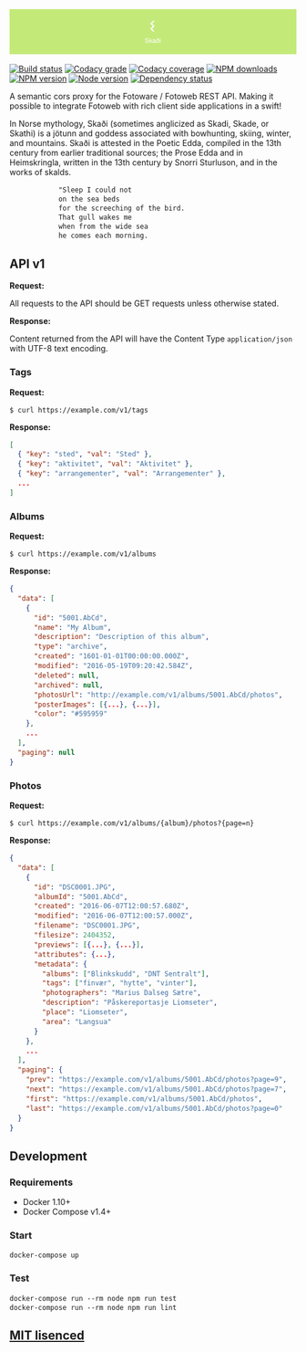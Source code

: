 ![Skaði](https://raw.githubusercontent.com/Turistforeningen/Skadi/master/assets/skadi.png "Skaði")

[![Build status](https://app.wercker.com/status/a5d7cda25ff98ed51b343e44fc430a2e/s "wercker status")](https://app.wercker.com/project/bykey/a5d7cda25ff98ed51b343e44fc430a2e)
[![Codacy grade](https://img.shields.io/codacy/grade/71b0ef25650b404894e489ad164ad0ef.svg "Codacy grade")](https://www.codacy.com/app/starefossen/Skadi)
[![Codacy coverage](https://img.shields.io/codacy/coverage/71b0ef25650b404894e489ad164ad0ef.svg "Codacy coverage")](https://www.codacy.com/app/starefossen/Skadi)
[![NPM downloads](https://img.shields.io/npm/dm/Skadi.svg "NPM downloads")](https://www.npmjs.com/package/Skadi)
[![NPM version](https://img.shields.io/npm/v/Skadi.svg "NPM version")](https://www.npmjs.com/package/Skadi)
[![Node version](https://img.shields.io/node/v/Skadi.svg "Node version")](https://www.npmjs.com/package/Skadi)
[![Dependency status](https://img.shields.io/david/Turistforeningen/Skadi.svg "Dependency status")](https://david-dm.org/Turistforeningen/Skadi)

A semantic cors proxy for the Fotoware / Fotoweb REST API. Making it possible to
integrate Fotoweb with rich client side applications in a swift!

In Norse mythology, Skaði (sometimes anglicized as Skadi, Skade, or Skathi) is a
jötunn and goddess associated with bowhunting, skiing, winter, and mountains.
Skaði is attested in the Poetic Edda, compiled in the 13th century from earlier
traditional sources; the Prose Edda and in Heimskringla, written in the 13th
century by Snorri Sturluson, and in the works of skalds.

```
            "Sleep I could not
            on the sea beds
            for the screeching of the bird.
            That gull wakes me
            when from the wide sea
            he comes each morning.
```

## API v1

**Request:**

All requests to the API should be GET requests unless otherwise stated.

**Response:**

Content returned from the API will have the Content Type `application/json` with
UTF-8 text encoding.

### Tags

**Request:**

```
$ curl https://example.com/v1/tags
```

**Response:**

```json
[
  { "key": "sted", "val": "Sted" },
  { "key": "aktivitet", "val": "Aktivitet" },
  { "key": "arrangementer", "val": "Arrangementer" },
  ...
]
```

### Albums

**Request:**

```
$ curl https://example.com/v1/albums
```

**Response:**

```json
{
  "data": [
    {
      "id": "5001.AbCd",
      "name": "My Album",
      "description": "Description of this album",
      "type": "archive",
      "created": "1601-01-01T00:00:00.000Z",
      "modified": "2016-05-19T09:20:42.584Z",
      "deleted": null,
      "archived": null,
      "photosUrl": "http://example.com/v1/albums/5001.AbCd/photos",
      "posterImages": [{...}, {...}],
      "color": "#595959"
    },
    ...
  ],
  "paging": null
}
```

### Photos

**Request:**

```
$ curl https://example.com/v1/albums/{album}/photos?{page=n}
```

**Response:**

```json
{
  "data": [
    {
      "id": "DSC0001.JPG",
      "albumId": "5001.AbCd",
      "created": "2016-06-07T12:00:57.680Z",
      "modified": "2016-06-07T12:00:57.000Z",
      "filename": "DSC0001.JPG",
      "filesize": 2404352,
      "previews": [{...}, {...}],
      "attributes": {...},
      "metadata": {
        "albums": ["Blinkskudd", "DNT Sentralt"],
        "tags": ["finvær", "hytte", "vinter"],
        "photographers": "Marius Dalseg Sætre",
        "description": "Påskereportasje Liomseter",
        "place": "Liomseter",
        "area": "Langsua"
      }
    },
    ...
  ],
  "paging": {
    "prev": "https://example.com/v1/albums/5001.AbCd/photos?page=9",
    "next": "https://example.com/v1/albums/5001.AbCd/photos?page=7",
    "first": "https://example.com/v1/albums/5001.AbCd/photos",
    "last": "https://example.com/v1/albums/5001.AbCd/photos?page=0"
  }
}
```

## Development

### Requirements

* Docker 1.10+
* Docker Compose v1.4+

### Start

```
docker-compose up
```

### Test

```
docker-compose run --rm node npm run test
docker-compose run --rm node npm run lint
```

## [MIT lisenced](https://github.com/Turistforeningen/Skadi/blob/master/LICENSE)
